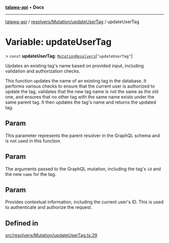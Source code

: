 [**talawa-api**](../../../../README.md) • **Docs**

***

[talawa-api](../../../../modules.md) / [resolvers/Mutation/updateUserTag](../README.md) / updateUserTag

# Variable: updateUserTag

\> `const` **updateUserTag**: [`MutationResolvers`](../../../../types/generatedGraphQLTypes/type-aliases/MutationResolvers.md)\[`"updateUserTag"`\]

Updates an existing tag's name based on provided input, including validation and authorization checks.

This function updates the name of an existing tag in the database. It performs various checks to ensure that the current user is authorized to update the tag, validates that the new tag name is not the same as the old one, and ensures that no other tag with the same name exists under the same parent tag. It then updates the tag's name and returns the updated tag.

## Param

This parameter represents the parent resolver in the GraphQL schema and is not used in this function.

## Param

The arguments passed to the GraphQL mutation, including the tag's `id` and the new `name` for the tag.

## Param

Provides contextual information, including the current user's ID. This is used to authenticate and authorize the request.

## Defined in

[src/resolvers/Mutation/updateUserTag.ts:29](https://github.com/PalisadoesFoundation/talawa-api/blob/0e711c6a6b57f55ab5776fc9c8edfc5ebc0b3d70/src/resolvers/Mutation/updateUserTag.ts#L29)
